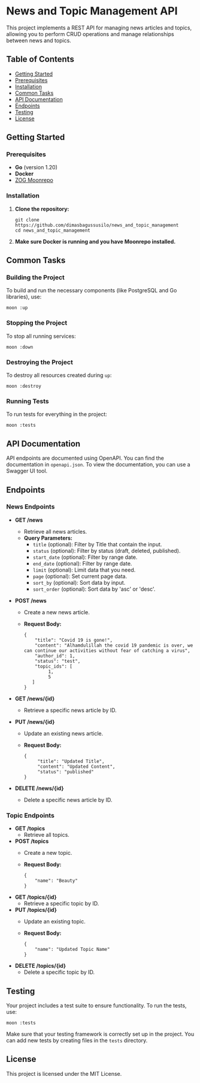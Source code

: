News and Topic Management API
=============================

This project implements a REST API for managing news articles and topics, allowing you to perform CRUD operations and manage relationships between news and topics.

Table of Contents
-----------------

*   [Getting Started](#getting-started)
*   [Prerequisites](#prerequisites)
*   [Installation](#installation)
*   [Common Tasks](#common-tasks)
*   [API Documentation](#api-documentation)
*   [Endpoints](#endpoints)
*   [Testing](#testing)
*   [License](#license)

Getting Started
---------------

### Prerequisites

*   **Go** (version 1.20)
*   **Docker**
*   [ZOG Moonrepo](https://github.com/zero-one-group/monorepo)

### Installation

1.  **Clone the repository:**

        git clone https://github.com/dimasbagussusilo/news_and_topic_management
        cd news_and_topic_management

2.  **Make sure Docker is running and you have Moonrepo installed.**

Common Tasks
------------

### Building the Project

To build and run the necessary components (like PostgreSQL and Go libraries), use:

    moon :up

### Stopping the Project

To stop all running services:

    moon :down

### Destroying the Project

To destroy all resources created during `up`:

    moon :destroy

### Running Tests

To run tests for everything in the project:

    moon :tests

API Documentation
-----------------

API endpoints are documented using OpenAPI. You can find the documentation in `openapi.json`. To view the documentation, you can use a Swagger UI tool.

Endpoints
---------

### News Endpoints

*   **GET /news**
    *   Retrieve all news articles.
    *   **Query Parameters:**
        *   `title` (optional): Filter by Title that contain the input.
        *   `status` (optional): Filter by status (draft, deleted, published).
        *   `start_date` (optional): Filter by range date.
        *   `end_date` (optional): Filter by range date.
        *   `limit` (optional): Limit data that you need.
        *   `page` (optional): Set current page data.
        *   `sort_by` (optional): Sort data by input.
        *   `sort_order` (optional): Sort data by 'asc' or 'desc'.


*   **POST /news**
    *   Create a new news article.
      *   **Request Body:**

              {
                  "title": "Covid 19 is gone!",
                  "content": "Alhamdulillah the covid 19 pandemic is over, we can continue our activities without fear of catching a virus",
                  "author_id": 1,
                  "status": "test",
                  "topic_ids": [
                       1,
                       5
                 ]
              }

*   **GET /news/{id}**
    *   Retrieve a specific news article by ID.
*   **PUT /news/{id}**
    *   Update an existing news article.
    *   **Request Body:**

            {
                 "title": "Updated Title",
                 "content": "Updated Content",
                 "status": "published"
            }

*   **DELETE /news/{id}**
    *   Delete a specific news article by ID.

### Topic Endpoints

*   **GET /topics**
    *   Retrieve all topics.
*   **POST /topics**
    *   Create a new topic.
    *   **Request Body:**

            {
                "name": "Beauty"
            }

*   **GET /topics/{id}**
    *   Retrieve a specific topic by ID.
*   **PUT /topics/{id}**
    *   Update an existing topic.
    *   **Request Body:**

            {
                "name": "Updated Topic Name"
            }

*   **DELETE /topics/{id}**
    *   Delete a specific topic by ID.

Testing
-------

Your project includes a test suite to ensure functionality. To run the tests, use:

    moon :tests

Make sure that your testing framework is correctly set up in the project. You can add new tests by creating files in the `tests` directory.

License
-------

This project is licensed under the MIT License.
